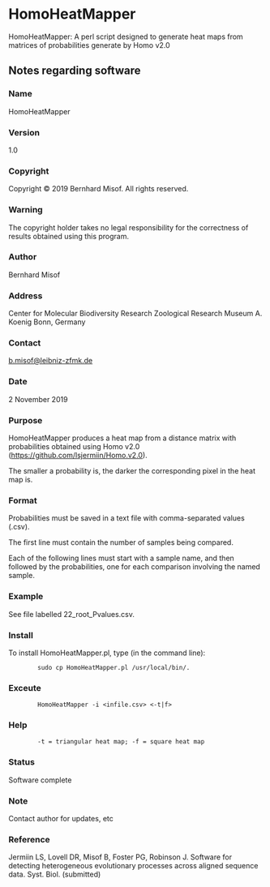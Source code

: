 # HomoHeatMapper
 HomoHeatMapper: A perl script designed to generate heat maps from matrices of probabilities generate by Homo v2.0


## Notes regarding software

### Name        
HomoHeatMapper

### Version
1.0

### Copyright
Copyright © 2019 Bernhard Misof. All rights reserved.

### Warning
The copyright holder takes no legal responsibility for the correctness of 
results obtained using this program.

### Author
Bernhard Misof

### Address
Center for Molecular Biodiversity Research
Zoological Research Museum A. Koenig
Bonn, Germany

### Contact
b.misof@leibniz-zfmk.de

### Date
2 November 2019

### Purpose
HomoHeatMapper produces a heat map from a distance matrix with probabilities 
obtained using Homo v2.0 (https://github.com/lsjermiin/Homo.v2.0).
            
The smaller a probability is, the darker the corresponding pixel in the heat 
map is.
 
### Format
Probabilities must be saved in a text file with comma-separated values (.csv).

The first line must contain the number of samples being compared. 

Each of the following lines must start with a sample name, and then followed
by the probabilities, one for each comparison involving the named sample.
 
### Example
See file labelled 22_root_Pvalues.csv.

### Install
To install HomoHeatMapper.pl, type (in the command line):

            sudo cp HomoHeatMapper.pl /usr/local/bin/. 

### Exceute
            HomoHeatMapper -i <infile.csv> <-t|f>

### Help
            -t = triangular heat map; -f = square heat map

### Status
Software complete

### Note
Contact author for updates, etc

### Reference

Jermiin LS, Lovell DR, Misof B, Foster PG, Robinson J. Software for detecting 
            heterogeneous evolutionary processes across aligned sequence data. Syst. Biol.
            (submitted)
